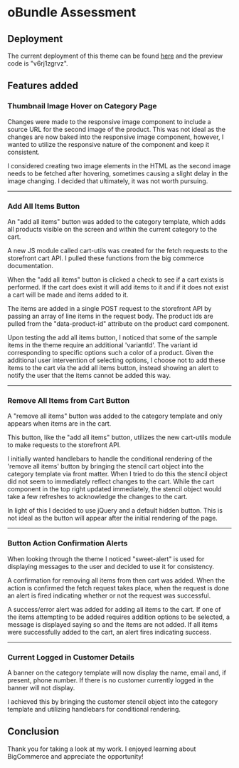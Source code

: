 # oBundle Assessment

## Deployment
The current deployment of this theme can be found [here](https://obundle-test6.mybigcommerce.com/) and the preview code is "v6rj1zgrvz".

## Features added
### Thumbnail Image Hover on Category Page
Changes were made to the responsive image component to include a source URL for the second image of the product. This was not ideal as the changes are now baked into the responsive image component, however, I wanted to utilize the responsive nature of the component and keep it consistent. 

I considered creating two image elements in the HTML as the second image needs to be fetched after hovering, sometimes causing a slight delay in the image changing. I decided that ultimately, it was not worth pursuing.
***
### Add All Items Button
An "add all items" button was added to the category template, which adds all products visible on the screen and within the current category to the cart.

A new JS module called cart-utils was created for the fetch requests to the storefront cart API. I pulled these functions from the big commerce documentation.

When the "add all items" button is clicked a check to see if a cart exists is performed. If the cart does exist it will add items to it and if it does not exist a cart will be made and items added to it.

The items are added in a single POST request to the storefront API by passing an array of line items in the request body. The product ids are pulled from the "data-product-id" attribute on the product card component.

Upon testing the add all items button, I noticed that some of the sample items in the theme require an additional 'variantId'. The variant id corresponding to specific options such a color of a product. Given the additional user intervention of selecting options, I choose not to add these items to the cart via the add all items button, instead showing an alert to notify the user that the items cannot be added this way.
***
### Remove All Items from Cart Button
A "remove all items" button was added to the category template and only appears when items are in the cart.

This button, like the "add all items" button, utilizes the new cart-utils module to make requests to the storefront API.

I initially wanted handlebars to handle the conditional rendering of the 'remove all items' button by bringing the stencil cart object into the category template via front matter. When I tried to do this the stencil object did not seem to immediately reflect changes to the cart. While the cart component in the top right updated immediately, the stencil object would take a few refreshes to acknowledge the changes to the cart.

In light of this I decided to use jQuery and a default hidden button. This is not ideal as the button will appear after the initial rendering of the page. 
***
### Button Action Confirmation Alerts
When looking through the theme I noticed "sweet-alert" is used for displaying messages to the user and decided to use it for consistency. 

A confirmation for removing all items from then cart was added. When the action is confirmed the fetch request takes place, when the request is done an alert is fired indicating whether or not the request was successful.

A success/error alert was added for adding all items to the cart. If one of the items attempting to be added requires addition options to be selected, a message is displayed saying so and the items are not added. If all items were successfully added to the cart, an alert fires indicating success.
***
### Current Logged in Customer Details
A banner on the category template will now display the name, email and, if present, phone number. If there is no customer currently logged in the banner will not display.

I achieved this by bringing the customer stencil object into the category template and utilizing handlebars for conditional rendering.

## Conclusion
Thank you for taking a look at my work. I enjoyed learning about BigCommerce and appreciate the opportunity!



